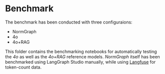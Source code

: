 # Benchmark

The benchmark has been conducted with three configuraions:
- NormGraph
- 4o
- 4o+RAG

This folder contains the benchmarking notebooks for automatically testing the *4o* as well as the *4o+RAG* reference models. *NormGraph* itself has been benchmarked using LangGraph Studio manually, while using [Langfuse](https://langfuse.com) for token-count data.
